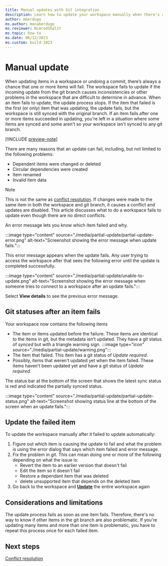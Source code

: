 ```yaml
---
title: Manual updates with Git integration
description: Learn how to update your workspace manually when there's an internal inconsistency.
author: mberdugo
ms.author: monaberdugo
ms.reviewer: NimrodShalit
ms.topic: how-to
ms.date: 06/12/2023
ms.custom: build-2023
---
```


# Manual update

When updating items in a workspace or *undo*ing a commit, there’s always a chance that one or more items will fail. The workspace fails to update if the incoming update from the git branch causes inconsistencies or other problems in the workspace that are difficult to determine in advance. When an item fails to update, the update process stops. If the item that failed is the first (or only) item that was updating, the update fails, but the workspace is still synced with the original branch. If an item fails after one or more items succeeded in updating, you're left in a situation where some items are synced and some aren't so your workspace isn't synced to any git branch.

[!INCLUDE [preview-note](../../includes/preview-note.md)]

There are many reasons that an update can fail, including, but not limited to the following problems:

* Dependent items were changed or deleted
* Circular dependencies were created
* Item renamed
* Invalid item data

> [!NOTE]
> This is not the same as [conflict resolution](./conflict-resolution.md). If changes were made to the same item in both the workspace and git branch, it causes a conflict and updates are disabled. This article discusses what to do a workspace fails to update even though there are no direct conflicts.

An error message lets you know which item failed and why.

:::image type="content" source="./media/partial-update/partial-update-error.png" alt-text="Screenshot showing the error message when update fails.":::

This error message appears when the update fails. Any user trying to access the workspace after that sees the following error until the update is completed successfully.

:::image type="content" source="./media/partial-update/unable-to-update.png" alt-text="Screenshot showing the error message when someone tries to connect to a workspace after an update fails.":::

Select **View details** to see the previous error message.

## Git statuses after an item fails

Your workspace now contains the following items

* The item or items updated before the failure. These items are identical to the items in git, but the metadata isn't updated. They have a git status of *synced* but with a triangle warning sign. :::image type="icon" source="./media/partial-update/warning.png":::
* The item that failed. This item has a git status of *Update required*.
* Possibly, items that weren't updated yet when the item failed. These items haven't been updated yet and have a git status of *Update required*.

The status bar at the bottom of the screen that shows the latest sync status is red and indicated the partially synced status.

:::image type="content" source="./media/partial-update/partial-update-status.png" alt-text="Screenshot showing status line at the bottom of the screen when an update fails.":::

## Update the failed item

To update the workspace manually after it failed to update automatically:

1. Figure out which item is causing the update to fail and what the problem is using the error dialog that says which item failed and error message.
1. Fix the problem in git. This can mean doing one or more of the following depending on what the issue is:
   * Revert the item to an earlier version that doesn't fail
   * Edit the item so it doesn't fail
   * Restore a dependant item that was deleted
   * delete unsupported item that depends on the deleted item
1. Go back to the workspace and [**Update**](./git-get-started.md#update-workspace-from-git) the entire workspace again

## Considerations and limitations

The update process fails as soon as one item fails. Therefore, there's no way to know if other items in the git branch are also problematic. If you're updating many items and more than one item is problematic, you have to repeat this process once for each failed item.

## Next steps

[Conflict resolution](./conflict-resolution.md)
